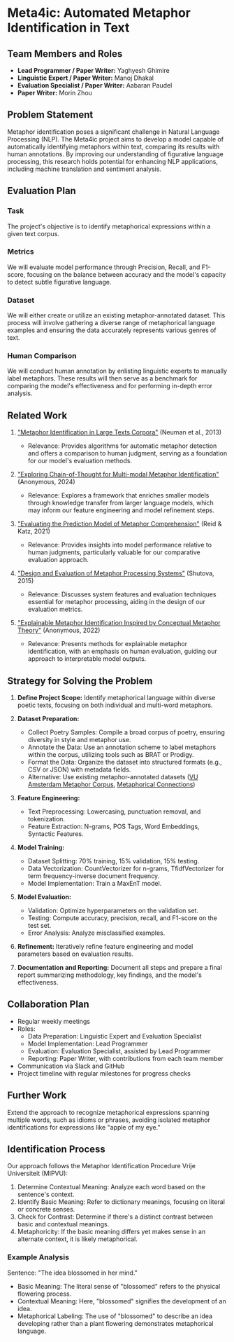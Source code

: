# Meta4ic: Automated Metaphor Identification in Text

## Team Members and Roles

- **Lead Programmer / Paper Writer:** Yaghyesh Ghimire
- **Linguistic Expert / Paper Writer:** Manoj Dhakal
- **Evaluation Specialist / Paper Writer:** Aabaran Paudel
- **Paper Writer:** Morin Zhou

## Problem Statement

Metaphor identification poses a significant challenge in Natural Language Processing (NLP). The Meta4ic project aims to develop a model capable of automatically identifying metaphors within text, comparing its results with human annotations. By improving our understanding of figurative language processing, this research holds potential for enhancing NLP applications, including machine translation and sentiment analysis.

## Evaluation Plan

### Task
The project's objective is to identify metaphorical expressions within a given text corpus.

### Metrics
We will evaluate model performance through Precision, Recall, and F1-score, focusing on the balance between accuracy and the model's capacity to detect subtle figurative language.

### Dataset
We will either create or utilize an existing metaphor-annotated dataset. This process will involve gathering a diverse range of metaphorical language examples and ensuring the data accurately represents various genres of text.

### Human Comparison
We will conduct human annotation by enlisting linguistic experts to manually label metaphors. These results will then serve as a benchmark for comparing the model's effectiveness and for performing in-depth error analysis.

## Related Work

1. ["Metaphor Identification in Large Texts Corpora"](https://journals.plos.org/plosone/article?id=10.1371%2Fjournal.pone.0062343) (Neuman et al., 2013)
   - Relevance: Provides algorithms for automatic metaphor detection and offers a comparison to human judgment, serving as a foundation for our model's evaluation methods.

2. ["Exploring Chain-of-Thought for Multi-modal Metaphor Identification"](https://openreview.net/forum?id=VonVCtRipL8) (Anonymous, 2024)
   - Relevance: Explores a framework that enriches smaller models through knowledge transfer from larger language models, which may inform our feature engineering and model refinement steps.

3. ["Evaluating the Prediction Model of Metaphor Comprehension"](https://link.springer.com/article/10.3758/s13428-021-01558-w) (Reid & Katz, 2021)
   - Relevance: Provides insights into model performance relative to human judgments, particularly valuable for our comparative evaluation approach.

4. ["Design and Evaluation of Metaphor Processing Systems"](https://direct.mit.edu/coli/article/41/4/579/1515/Design-and-Evaluation-of-Metaphor-Processing) (Shutova, 2015)
   - Relevance: Discusses system features and evaluation techniques essential for metaphor processing, aiding in the design of our evaluation metrics.

5. ["Explainable Metaphor Identification Inspired by Conceptual Metaphor Theory"](https://cdn.aaai.org/ojs/21313/21313-13-25326-1-2-20220628.pdf) (Anonymous, 2022)
   - Relevance: Presents methods for explainable metaphor identification, with an emphasis on human evaluation, guiding our approach to interpretable model outputs.

## Strategy for Solving the Problem

1. **Define Project Scope:** Identify metaphorical language within diverse poetic texts, focusing on both individual and multi-word metaphors.

2. **Dataset Preparation:**
   - Collect Poetry Samples: Compile a broad corpus of poetry, ensuring diversity in style and metaphor use.
   - Annotate the Data: Use an annotation scheme to label metaphors within the corpus, utilizing tools such as BRAT or Prodigy.
   - Format the Data: Organize the dataset into structured formats (e.g., CSV or JSON) with metadata fields.
   - Alternative: Use existing metaphor-annotated datasets ([VU Amsterdam Metaphor Corpus](https://aclanthology.org/L16-1668/), [Metaphorical Connections](https://paperswithcode.com/dataset/metaphorical-connections))

3. **Feature Engineering:**
   - Text Preprocessing: Lowercasing, punctuation removal, and tokenization.
   - Feature Extraction: N-grams, POS Tags, Word Embeddings, Syntactic Features.

4. **Model Training:**
   - Dataset Splitting: 70% training, 15% validation, 15% testing.
   - Data Vectorization: CountVectorizer for n-grams, TfidfVectorizer for term frequency-inverse document frequency.
   - Model Implementation: Train a MaxEnT model.

5. **Model Evaluation:**
   - Validation: Optimize hyperparameters on the validation set.
   - Testing: Compute accuracy, precision, recall, and F1-score on the test set.
   - Error Analysis: Analyze misclassified examples.

6. **Refinement:** Iteratively refine feature engineering and model parameters based on evaluation results.

7. **Documentation and Reporting:** Document all steps and prepare a final report summarizing methodology, key findings, and the model's effectiveness.

## Collaboration Plan

- Regular weekly meetings
- Roles:
  - Data Preparation: Linguistic Expert and Evaluation Specialist
  - Model Implementation: Lead Programmer
  - Evaluation: Evaluation Specialist, assisted by Lead Programmer
  - Reporting: Paper Writer, with contributions from each team member
- Communication via Slack and GitHub
- Project timeline with regular milestones for progress checks

## Further Work

Extend the approach to recognize metaphorical expressions spanning multiple words, such as idioms or phrases, avoiding isolated metaphor identifications for expressions like "apple of my eye."

## Identification Process

Our approach follows the Metaphor Identification Procedure Vrije Universiteit (MIPVU):

1. Determine Contextual Meaning: Analyze each word based on the sentence's context.
2. Identify Basic Meaning: Refer to dictionary meanings, focusing on literal or concrete senses.
3. Check for Contrast: Determine if there's a distinct contrast between basic and contextual meanings.
4. Metaphoricity: If the basic meaning differs yet makes sense in an alternate context, it is likely metaphorical.

### Example Analysis

Sentence: "The idea blossomed in her mind."
- Basic Meaning: The literal sense of "blossomed" refers to the physical flowering process.
- Contextual Meaning: Here, "blossomed" signifies the development of an idea.
- Metaphorical Labeling: The use of "blossomed" to describe an idea developing rather than a plant flowering demonstrates metaphorical language.
